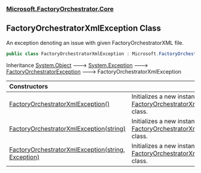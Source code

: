 ### [Microsoft.FactoryOrchestrator.Core](Microsoft_FactoryOrchestrator_Core.md 'Microsoft.FactoryOrchestrator.Core')
## FactoryOrchestratorXmlException Class
An exception denoting an issue with given FactoryOrchestratorXML file.  
```csharp
public class FactoryOrchestratorXmlException : Microsoft.FactoryOrchestrator.Core.FactoryOrchestratorException
```

Inheritance [System.Object](https://docs.microsoft.com/en-us/dotnet/api/System.Object 'System.Object') &#129106; [System.Exception](https://docs.microsoft.com/en-us/dotnet/api/System.Exception 'System.Exception') &#129106; [FactoryOrchestratorException](Microsoft_FactoryOrchestrator_Core_FactoryOrchestratorException.md 'Microsoft.FactoryOrchestrator.Core.FactoryOrchestratorException') &#129106; FactoryOrchestratorXmlException  

| Constructors | |
| :--- | :--- |
| [FactoryOrchestratorXmlException()](Microsoft_FactoryOrchestrator_Core_FactoryOrchestratorXmlException_FactoryOrchestratorXmlException().md 'Microsoft.FactoryOrchestrator.Core.FactoryOrchestratorXmlException.FactoryOrchestratorXmlException()') | Initializes a new instance of the [FactoryOrchestratorXmlException](Microsoft_FactoryOrchestrator_Core_FactoryOrchestratorXmlException.md 'Microsoft.FactoryOrchestrator.Core.FactoryOrchestratorXmlException') class.<br/> |
| [FactoryOrchestratorXmlException(string)](Microsoft_FactoryOrchestrator_Core_FactoryOrchestratorXmlException_FactoryOrchestratorXmlException(string).md 'Microsoft.FactoryOrchestrator.Core.FactoryOrchestratorXmlException.FactoryOrchestratorXmlException(string)') | Initializes a new instance of the [FactoryOrchestratorXmlException](Microsoft_FactoryOrchestrator_Core_FactoryOrchestratorXmlException.md 'Microsoft.FactoryOrchestrator.Core.FactoryOrchestratorXmlException') class.<br/> |
| [FactoryOrchestratorXmlException(string, Exception)](Microsoft_FactoryOrchestrator_Core_FactoryOrchestratorXmlException_FactoryOrchestratorXmlException(string_System_Exception).md 'Microsoft.FactoryOrchestrator.Core.FactoryOrchestratorXmlException.FactoryOrchestratorXmlException(string, System.Exception)') | Initializes a new instance of the [FactoryOrchestratorXmlException](Microsoft_FactoryOrchestrator_Core_FactoryOrchestratorXmlException.md 'Microsoft.FactoryOrchestrator.Core.FactoryOrchestratorXmlException') class.<br/> |

